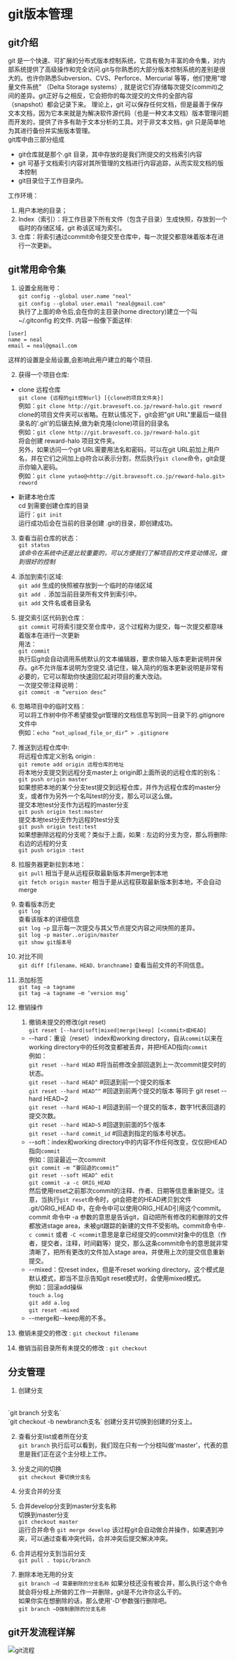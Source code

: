 # git版本管理

## git介绍

git 是一个快速、可扩展的分布式版本控制系统，它具有极为丰富的命令集，对内部系统提供了高级操作和完全访问.git与你熟悉的大部分版本控制系统的差别是很大的。也许你熟悉Subversion、CVS、Perforce、Mercurial 等等，他们使用"增量文件系统" （Delta Storage systems）, 就是说它们存储每次提交(commit)之间的差异。git正好与之相反，它会把你的每次提交的文件的全部内容（snapshot）都会记录下来。 理论上，git 可以保存任何文档，但是最善于保存文本文档，因为它本来就是为解决软件源代码（也是一种文本文档）版本管理问题而开发的，提供了许多有助于文本分析的工具。对于非文本文档，git 只是简单地为其进行备份并实施版本管理。<br>
git库中由三部分组成

- git仓库就是那个.git 目录，其中存放的是我们所提交的文档索引内容
- git 可基于文档索引内容对其所管理的文档进行内容追踪，从而实现文档的版本控制
- git目录位于工作目录内。

工作环境：

1. 用户本地的目录；
2. Index（索引）：将工作目录下所有文件（包含子目录）生成快照，存放到一个临时的存储区域，git 称该区域为索引。
3. 仓库：将索引通过commit命令提交至仓库中，每一次提交都意味着版本在进行一次更新。

## git常用命令集

1. 设置全局账号：<br>
  `git config --global user.name "neal"`<br>
  `git config --global user.email "neal@gmail.com"`<br>
  执行了上面的命令后,会在你的主目录(home directory)建立一个叫 ~/.gitconfig 的文件. 内容一般像下面这样:<br>

  ```
  [user]
  name = neal
  email = neal@gmail.com
  ```

  这样的设置是全局设置,会影响此用户建立的每个项目.

2. 获得一个项目仓库:<br>

  - clone 远程仓库<br>
    `git clone {远程的git控制url} [{clone的项目文件夹}]`<br>
    例如：`git clone http://git.bravesoft.co.jp/reward-halo.git reword`<br>
    clone的项目文件夹可以省略。在默认情况下，git会把"git URL"里最后一级目录名的'.git'的后辍去掉,做为新克隆(clone)项目的目录名<br>
    例如：`git clone http://git.bravesoft.co.jp/reward-halo.git`<br>
    将会创建 reward-halo 项目文件夹。<br>
    另外，如果访问一个git URL需要用法名和密码，可以在git URL前加上用户名，并在它们之间加上@符合以表示分割，然后执行`git clone`命令，git会提示你输入密码。<br>
    例如：`git clone yutao@<http://git.bravesoft.co.jp/reward-halo.git> reword`<br>

  - 新建本地仓库<br>
    cd 到需要创建仓库的目录<br>
    运行：`git init`<br>
    运行成功后会在当前的目录创建 .git的目录，即创建成功。

3. 查看当前仓库的状态：<br>
  `git status`<br>
  _该命令在系统中还是比较重要的，可以方便我们了解项目的文件变动情况，做到很好的控制_

4. 添加到索引区域:<br>
  `git add` 生成的快照被存放到一个临时的存储区域<br>
  `git add .` 添加当前目录所有文件到索引中。<br>
  `git add` 文件名或者目录名

5. 提交索引区代码到仓库：<br>
  `git commit` 可将索引提交至仓库中，这个过程称为提交，每一次提交都意味着版本在进行一次更新<br>
  用法：<br>
  `git commit`<br>
  执行后git会自动调用系统默认的文本编辑器，要求你输入版本更新说明并保存。git不允许版本说明为空提交.请记住，输入简约的版本更新说明是非常有必要的，它可以帮助你快速回忆起对项目的重大改动。<br>
  一次提交带注释说明：<br>
  `git commit -m “version desc”`

6. 忽略项目中的临时文档：<br>
  可以将工作树中你不希望接受git管理的文档信息写到同一目录下的.gitignore文件中<br>
  例如：`echo “not_upload_file_or_dir” > .gitignore`
7. 推送到远程仓库中:<br>
  将远程仓库定义别名 origin :<br>
  `git remote add origin 远程仓库的地址`<br>
  将本地分支提交到远程分支master上 origin即上面所说的远程仓库的别名：<br>
  `git push origin master`<br>
  如果想把本地的某个分支test提交到远程仓库，并作为远程仓库的master分支，或者作为另外一个名叫test的分支，那么可以这么做。<br>
  提交本地test分支作为远程的master分支<br>
  `git push origin test:master`<br>
  提交本地test分支作为远程的test分支<br>
  `git push origin test:test`<br>
  如果想删除远程的分支呢？类似于上面，如果 : 左边的分支为空，那么将删除:右边的远程的分支<br>
  `git push origin :test`
8. 拉服务器更新拉到本地：<br>
  `git pull` 相当于是从远程获取最新版本并merge到本地<br>
  `git fetch origin master` 相当于是从远程获取最新版本到本地，不会自动merge
9. 查看版本历史<br>
  `git log`<br>
  查看该版本的详细信息<br>
  `git log –p` 显示每一次提交与其父节点提交内容之间快照的差异。<br>
  `git log -p master..origin/master`<br>
  `git show git版本号`
10. 对比不同<br>
  `git diff [filename、HEAD、branchname]` 查看当前文件的不同信息。
11. 添加标签<br>
  `git tag –a tagname`<br>
  `git tag –a tagname –m ‘version msg’`
12. 撤销操作<br>

    1. 撤销未提交的修改(git reset)<br>
      `git reset [--hard|soft|mixed|merge|keep] [<commit>或HEAD]`

      * --hard：重设（reset） index和working directory，自从`commit`以来在working directory中的任何改变都被丢弃，并把HEAD指向`commit`<br>
      例如：<br>
      `git reset --hard HEAD` #将当前修改全部回退到上一次commit提交时的状态。<br>
      `git reset --hard HEAD^` #回退到前一个提交的版本<br>
      `git reset --hard HEAD^^` #回退到前两个提交的版本 等同于 git reset --hard HEAD~2<br>
      `git reset --hard HEAD~1` #回退到前一个提交的版本，数字1代表回退的提交次数。<br>
      `git reset --hard HEAD~5` #回退到前面的5个版本<br>
      `git reset --hard commit_id` #回退到指定的版本号状态。
      * --soft：index和working directory中的内容不作任何改变，仅仅把HEAD指向`commit`<br>
      例如：回滚最近一次commit<br>
      `git commit –m “要回退的commit”`<br>
      `git reset --soft HEAD^ edit`<br>
      `git commit -a -c ORIG_HEAD`<br>
      然后使用reset之前那次commit的注释、作者、日期等信息重新提交。注意，当执行`git reset`命令时，git会把老的HEAD拷贝到文件 .git/ORIG_HEAD 中，在命令中可以使用ORIG_HEAD引用这个commit。commit 命令中 -a 参数的意思是告诉git，自动把所有修改的和删除的文件都放进stage area，未被git跟踪的新建的文件不受影响。commit命令中`-c commit` 或者 `-C <commit`意思是拿已经提交的commit对象中的信息（作者，提交者，注释，时间戳等）提交，那么这条commit命令的意思就非常清晰了，把所有更改的文件加入stage area，并使用上次的提交信息重新提交。
      - --mixed：仅reset index，但是不reset working directory。这个模式是默认模式，即当不显示告知git reset模式时，会使用mixed模式。<br>
      例如：回滚add操纵<br>
      `touch a.log`<br>
      `git add a.log`<br>
      `git reset –mixed`
      * --merge和--keep用的不多。<br>

  2. 撤销未提交的修改 : `git checkout filename`<br>

  3. 撤销当前目录所有未提交的修改 : `git checkout`

## 分支管理

1. 创建分支<br>
  <br>
  `git branch 分支名`<br>
  `git checkout -b newbranch支名` 创建分支并切换到创建的分支上。

2. 查看分支list或者所在分支<br>
  `git branch` 执行后可以看到，我们现在只有一个分枝叫做'master'，代表的意思是我们正在这个主分枝上工作。

3. 分支之间的切换<br>
  `git checkout 要切换分支名`

4. 分支合并的分支

  1. 合并develop分支到master分支名称<br>
    切换到master分支<br>
    `git checkout master`<br>
    运行合并命令 `git merge develop` 该过程git会自动做合并操作，如果遇到冲突，可以通过查看冲突代码，合并冲突后提交解决冲突。
  2. 合并远程分支到当前分支<br>
    `git pull . topic/branch`

5. 删除本地无用的分支<br>
  `git branch –d 需要删除的分支名称` 如果分枝还没有被合并，那么执行这个命令就会将分枝上所做的工作一并删除，git是不允许你这么干的。<br>
  如果你实在想删除的话，那么使用'-D'参数强行删除吧。<br>
  `git branch –D强制删除的分支名称`

## git开发流程详解

![git流程](/images/git.png)

